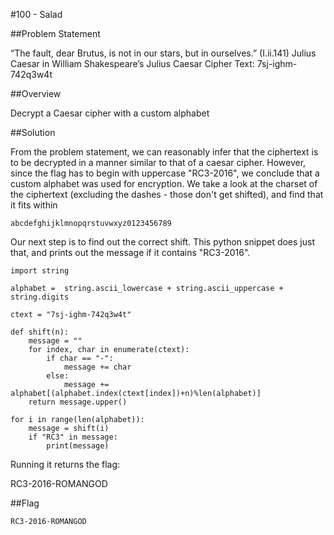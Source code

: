 #100 - Salad

##Problem Statement

“The fault, dear Brutus, is not in our stars, but in ourselves.” (I.ii.141) Julius Caesar in William Shakespeare’s Julius Caesar Cipher Text: 7sj-ighm-742q3w4t

##Overview

Decrypt a Caesar cipher with a custom alphabet

##Solution

From the problem statement, we can reasonably infer that the ciphertext is to be decrypted in a manner similar to that of a caesar cipher.  However, since the flag has to begin with uppercase "RC3-2016", we conclude that a custom alphabet was used for encryption.  We take a look at the charset of the ciphertext (excluding the dashes - those don't get shifted), and find that it fits within 
    
    abcdefghijklmnopqrstuvwxyz0123456789

Our next step is to find out the correct shift.  This python snippet does just that, and prints out the message if it contains "RC3-2016".

    import string

    alphabet =  string.ascii_lowercase + string.ascii_uppercase + string.digits 

    ctext = "7sj-ighm-742q3w4t"

    def shift(n):
        message = ""
        for index, char in enumerate(ctext):
            if char == "-":
                message += char
            else:
                message += alphabet[(alphabet.index(ctext[index])+n)%len(alphabet)]
        return message.upper()

    for i in range(len(alphabet)):
        message = shift(i)
        if "RC3" in message:
            print(message)

Running it returns the flag:

RC3-2016-ROMANGOD


##Flag

    RC3-2016-ROMANGOD
